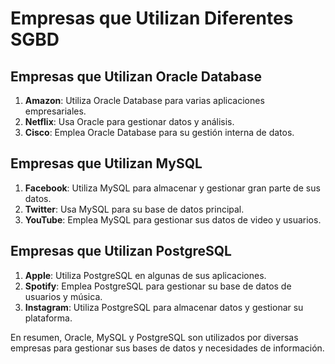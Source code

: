 # Empresas que Utilizan Diferentes SGBD

## Empresas que Utilizan Oracle Database

1. **Amazon**: Utiliza Oracle Database para varias aplicaciones empresariales.
2. **Netflix**: Usa Oracle para gestionar datos y análisis.
3. **Cisco**: Emplea Oracle Database para su gestión interna de datos.

## Empresas que Utilizan MySQL

1. **Facebook**: Utiliza MySQL para almacenar y gestionar gran parte de sus datos.
2. **Twitter**: Usa MySQL para su base de datos principal.
3. **YouTube**: Emplea MySQL para gestionar sus datos de video y usuarios.

## Empresas que Utilizan PostgreSQL

1. **Apple**: Utiliza PostgreSQL en algunas de sus aplicaciones.
2. **Spotify**: Emplea PostgreSQL para gestionar su base de datos de usuarios y música.
3. **Instagram**: Utiliza PostgreSQL para almacenar datos y gestionar su plataforma.

En resumen, Oracle, MySQL y PostgreSQL son utilizados por diversas empresas para gestionar sus bases de datos y necesidades de información.
